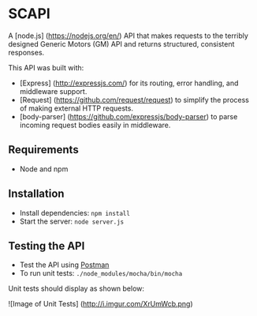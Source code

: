 # SCAPI

A [node.js] (https://nodejs.org/en/) API that makes requests to the terribly designed Generic Motors (GM) API and returns structured, consistent responses.

This API was built with: 
- [Express] (http://expressjs.com/) for its routing, error handling, and middleware support.
- [Request] (https://github.com/request/request) to simplify the process of making external HTTP requests.
- [body-parser] (https://github.com/expressjs/body-parser) to parse incoming request bodies easily in middleware. 

## Requirements

- Node and npm

## Installation

- Install dependencies: `npm install`
- Start the server: `node server.js`

## Testing the API
- Test the API using [Postman](https://chrome.google.com/webstore/detail/postman-rest-client-packa/fhbjgbiflinjbdggehcddcbncdddomop)
- To run unit tests: `./node_modules/mocha/bin/mocha`

Unit tests should display as shown below: 

![Image of Unit Tests]
(http://i.imgur.com/XrUmWcb.png)
